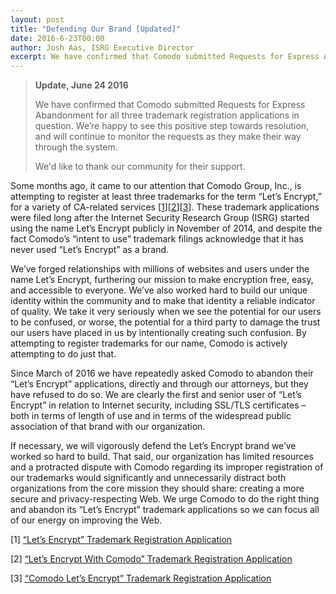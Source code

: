 ```yaml
---
layout: post
title: "Defending Our Brand [Updated]"
date: 2016-6-23T00:00
author: Josh Aas, ISRG Executive Director
excerpt: We have confirmed that Comodo submitted Requests for Express Abandonment for all three trademark registration applications in question.
---
```


> **Update, June 24 2016**
> 
> We have confirmed that Comodo submitted Requests for Express Abandonment for all three trademark registration applications in question. We’re happy to see this positive step towards resolution, and will continue to monitor the requests as they make their way through the system.
> 
> We'd like to thank our community for their support.

Some months ago, it came to our attention that Comodo Group, Inc., is attempting to register at least three trademarks for the term “Let’s Encrypt,” for a variety of CA-related services \[[1](#1)\]\[[2](#2)\]\[[3](#3)\]. These trademark applications were filed long after the Internet Security Research Group (ISRG) started using the name Let’s Encrypt publicly in November of 2014, and despite the fact Comodo’s “intent to use” trademark filings acknowledge that it has never used “Let’s Encrypt” as a brand.

We’ve forged relationships with millions of websites and users under the name Let’s Encrypt, furthering our mission to make encryption free, easy, and accessible to everyone. We’ve also worked hard to build our unique identity within the community and to make that identity a reliable indicator of quality. We take it very seriously when we see the potential for our users to be confused, or worse, the potential for a third party to damage the trust our users have placed in us by intentionally creating such confusion. By attempting to register trademarks for our name, Comodo is actively attempting to do just that.

Since March of 2016 we have repeatedly asked Comodo to abandon their “Let’s Encrypt” applications, directly and through our attorneys, but they have refused to do so. We are clearly the first and senior user of “Let’s Encrypt” in relation to Internet security, including SSL/TLS certificates – both in terms of length of use and in terms of the widespread public association of that brand with our organization.

If necessary, we will vigorously defend the Let’s Encrypt brand we’ve worked so hard to build. That said, our organization has limited resources and a protracted dispute with Comodo regarding its improper registration of our trademarks would significantly and unnecessarily distract both organizations from the core mission they should share: creating a more secure and privacy-respecting Web. We urge Comodo to do the right thing and abandon its “Let’s Encrypt” trademark applications so we can focus all of our energy on improving the Web.

<a name="1"></a>\[1\] [“Let’s Encrypt” Trademark Registration Application](https://tsdr.uspto.gov/#caseNumber=86790719&caseType=SERIAL_NO&searchType=statusSearch)

<a name="2"></a>\[2\] [“Let’s Encrypt With Comodo” Trademark Registration Application](https://tsdr.uspto.gov/#caseNumber=86790812&caseType=SERIAL_NO&searchType=statusSearch)

<a name="3"></a>\[3\] [“Comodo Let’s Encrypt” Trademark Registration Application](https://tsdr.uspto.gov/#caseNumber=86790789&caseType=SERIAL_NO&searchType=statusSearch)
